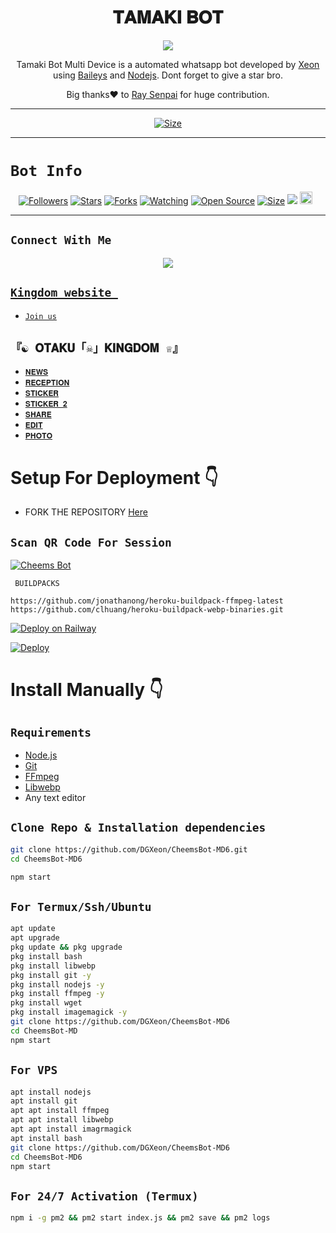 <h1 align="center"> 𝐓𝐀𝐌𝐀𝐊𝐈 𝐁𝐎𝐓 <br></h1>
<p align="center">
<img src="https://telegra.ph/file/dc8a4455da94fcce47208.gif" />
</p>

<p align="center">
Tamaki Bot Multi Device is a automated whatsapp bot developed by <a href="https://github.com/BrookSama" target="_blank">Xeon</a> using <a href="https://github.com/BrookSama" target="_blank">Baileys</a> and <a href="https://github.com/BrookSama" target="_blank">Nodejs</a>. Dont forget to give a star bro.
</p>

<p align="center">
Big thanks❤️ to <a href="https://github.com/RaySenpai69" target="_blank">Ray Senpai</a> for huge contribution.
</p>

---

<p align="center">
<a href="https://youtu.be/eE1bUUnR87Y"><img title="Size" src="https://img.shields.io/badge/Tutorial-Video-green"></a>
</p>

------

# ```Bot Info```
<p align="center">
<a href="https://github.com/DGXeon/followers"><img title="Followers" src="https://img.shields.io/github/followers/DGXeon?color=red&style=flat-square"></a>
<a href="https://github.com/DGXeon/CheemsBot-MD6/stargazers/"><img title="Stars" src="https://img.shields.io/github/stars/DGXeon/CheemsBot-MD6?color=blue&style=flat-square"></a>
<a href="https://github.com/DGXeon/CheemsBot-MD6/network/members"><img title="Forks" src="https://img.shields.io/github/forks/DGXeon/CheemsBot-MD6?color=red&style=flat-square"></a>
<a href="https://github.com/DGXeon/CheemsBot-MD6/watchers"><img title="Watching" src="https://img.shields.io/github/watchers/DGXeon/CheemsBot-MD6?label=Watchers&color=blue&style=flat-square"></a>
<a href="https://github.com/DGXeon/CheemsBot-MD6"><img title="Open Source" src="https://img.shields.io/badge/Author-Xeon%20Bot%20Inc.-red?v=103"></a>
<a href="https://github.com/DGXeon/CheemsBot-MD6/"><img title="Size" src="https://img.shields.io/github/repo-size/DGXeon/CheemsBot-MD6?style=flat-square&color=green"></a>
<a href="https://hits.seeyoufarm.com"><img src="https://hits.seeyoufarm.com/api/count/incr/badge.svg?url=https%3A%2F%2Fgithub.com%2FDGXeon%2FCheemsBot-MD6&count_bg=%2379C83D&title_bg=%23555555&icon=probot.svg&icon_color=%2300FF6D&title=hits&edge_flat=false"/></a>
<a href="https://github.com/DGXeon/CheemsBot-MD6/graphs/commit-activity"><img height="20" src="https://img.shields.io/badge/Maintained%3F-yes-green.svg"></a>&nbsp;&nbsp;
</p>
<p align='center'>
    </p>

-------

## ```Connect With Me```
<p align="center">
<a href="http://wa.me/+970567751182"><img src="https://img.shields.io/badge/Join Official GC-25D366?style=for-the-badge&logo=whatsapp&logoColor=white" />
</p>

## ```Kingdom website ```

- [`Join us`](http://640b4f8829a90.site123.me/)


## ```『☯︎ 𝐎𝐓𝐀𝐊𝐔「☠️」𝐊𝐈𝐍𝐆𝐃𝐎𝐌 ♕︎』```

- [`𝐍𝐄𝐖𝐒`](https://chat.whatsapp.com/GW1od1q3l8i4KLmpsZMHD6)
- [`𝐑𝐄𝐂𝐄𝐏𝐓𝐈𝐎𝐍`](https://chat.whatsapp.com/IuDAdDRu9GtEStnEwsnmph)
- [`𝐒𝐓𝐈𝐂𝐊𝐄𝐑`](https://chat.whatsapp.com/DV9ME7ocNPJA03qXmezoeI)
- [`𝐒𝐓𝐈𝐂𝐊𝐄𝐑 𝟐`](https://chat.whatsapp.com/HPbkiTODW4Z8r1ZyE0vr2D)
- [`𝐒𝐇𝐀𝐑𝐄`](https://chat.whatsapp.com/HvF7AJL2A3e35K5eiXwS6l) 
- [`𝐄𝐃𝐈𝐓`](https://chat.whatsapp.com/CWMFflMoOyR9Y8a5zu4jPV)
- [`𝐏𝐇𝐎𝐓𝐎`](https://chat.whatsapp.com/KmOXwzcstcg7Jcf12p4YNS)

# Setup For Deployment 👇

- FORK THE REPOSITORY [Here]([https://github.com/DGXeon/CheemsBot-MD6/fork](https://github.com/BrookSama/Tamaki-Bot))

## `Scan QR Code For Session`
[![Cheems Bot](https://repl.it/badge/github/quiec/whatsasena)](https://replit.com/@DGXeon/Cheems-Bot-Multi-Device-Qr-Code-Generator?output%20only=1&lite=1#index.js)

 ` BUILDPACKS`

```
https://github.com/jonathanong/heroku-buildpack-ffmpeg-latest
https://github.com/clhuang/heroku-buildpack-webp-binaries.git
```

[![Deploy on Railway](https://railway.app/button.svg)](https://railway.app/new/template?template=https%3A%2F%2Fgithub.com%2FBrookSama%2FTamaki-Bot)

[![Deploy](https://www.herokucdn.com/deploy/button.svg)](https://heroku.com/deploy?template=https://github.com/BrookSama/Tamaki-Bot)

# Install Manually 👇
## `Requirements`
* [Node.js](https://nodejs.org/en/)
* [Git](https://git-scm.com/downloads)
* [FFmpeg](https://github.com/BtbN/FFmpeg-Builds/releases/download/autobuild-2020-12-08-13-03/ffmpeg-n4.3.1-26-gca55240b8c-win64-gpl-4.3.zip)
* [Libwebp](https://developers.google.com/speed/webp/download)
* Any text editor
## `Clone Repo & Installation dependencies`
```bash
git clone https://github.com/DGXeon/CheemsBot-MD6.git
cd CheemsBot-MD6

npm start
```
## `For Termux/Ssh/Ubuntu`
```bash
apt update
apt upgrade
pkg update && pkg upgrade
pkg install bash
pkg install libwebp
pkg install git -y
pkg install nodejs -y 
pkg install ffmpeg -y 
pkg install wget
pkg install imagemagick -y
git clone https://github.com/DGXeon/CheemsBot-MD6
cd CheemsBot-MD
npm start
```
## `For VPS`
```bash
apt install nodejs 
apt install git 
apt apt install ffmpeg 
apt apt install libwebp 
apt apt install imagrmagick
apt install bash
git clone https://github.com/DGXeon/CheemsBot-MD6
cd CheemsBot-MD6
npm start
```
## `For 24/7 Activation (Termux)`
```bash
npm i -g pm2 && pm2 start index.js && pm2 save && pm2 logs
```
